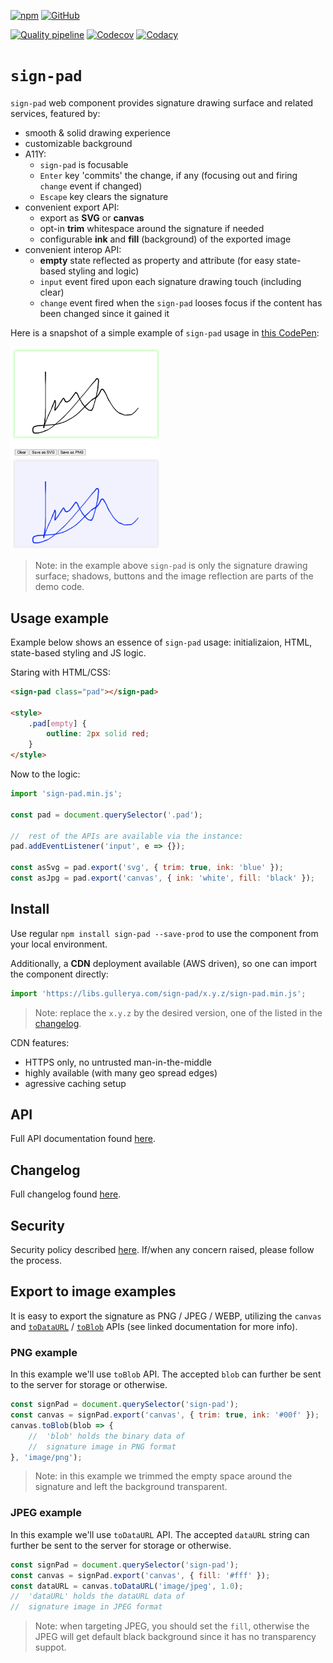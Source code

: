 [![npm](https://img.shields.io/npm/v/sign-pad.svg?label=npm%20sign-pad)](https://www.npmjs.com/package/sign-pad)
[![GitHub](https://img.shields.io/github/license/gullerya/sign-pad.svg)](https://github.com/gullerya/sign-pad)

[![Quality pipeline](https://github.com/gullerya/sign-pad/actions/workflows/quality.yml/badge.svg)](https://github.com/gullerya/sign-pad/actions/workflows/quality.yml)
[![Codecov](https://img.shields.io/codecov/c/github/gullerya/sign-pad/main.svg)](https://codecov.io/gh/gullerya/sign-pad/branch/main)
[![Codacy](https://img.shields.io/codacy/grade/375f658061bf4150b8a9125b5fe460ae.svg?logo=codacy)](https://app.codacy.com/gh/gullerya/sign-pad/dashboard)

# `sign-pad`

`sign-pad` web component provides signature drawing surface and related services, featured by:
- smooth & solid drawing experience
- customizable background
- A11Y:
	- `sign-pad` is focusable
	- `Enter` key 'commits' the change, if any (focusing out and firing `change` event if changed)
	- `Escape` key clears the signature
- convenient export API:
	- export as **SVG** or **canvas**
	- opt-in **trim** whitespace around the signature if needed
	- configurable **ink** and **fill** (background) of the exported image
- convenient interop API:
	- **empty** state reflected as property and attribute (for easy state-based styling and logic)
	- `input` event fired upon each signature drawing touch (including clear)
	- `change` event fired when the `sign-pad` looses focus if the content has been changed since it gained it

Here is a snapshot of a simple example of `sign-pad` usage in [this CodePen](https://codepen.io/gullerya/pen/ZEBbGeO):

<img src="docs/images/example.png" alt="sign-pad example" width="240px"/>

> Note: in the example above `sign-pad` is only the signature drawing surface; shadows, buttons and the image reflection are parts of the demo code.

## Usage example

Example below shows an essence of `sign-pad` usage: initializaion, HTML, state-based styling and JS logic.

Staring with HTML/CSS:
```html
<sign-pad class="pad"></sign-pad>

<style>
	.pad[empty] {
		outline: 2px solid red;
	}
</style>
```

Now to the logic:

```js
import 'sign-pad.min.js';

const pad = document.querySelector('.pad');

//	rest of the APIs are available via the instance:
pad.addEventListener('input', e => {});

const asSvg = pad.export('svg', { trim: true, ink: 'blue' });
const asJpg = pad.export('canvas', { ink: 'white', fill: 'black' });
```

## Install

Use regular `npm install sign-pad --save-prod` to use the component from your local environment.

Additionally, a **CDN** deployment available (AWS driven), so one can import the component directly:
```js
import 'https://libs.gullerya.com/sign-pad/x.y.z/sign-pad.min.js';
```

> Note: replace the `x.y.z` by the desired version, one of the listed in the [changelog](docs/changelog.md).

CDN features:
- HTTPS only, no untrusted man-in-the-middle
- highly available (with many geo spread edges)
- agressive caching setup

## API

Full API documentation found [here](docs/api.md).

## Changelog

Full changelog found [here](docs/changelog.md).

## Security

Security policy described [here](https://github.com/gullerya/sign-pad/blob/main/docs/security.md). If/when any concern raised, please follow the process.

## Export to image examples

It is easy to export the signature as PNG / JPEG / WEBP, utilizing the `canvas` and [`toDataURL`](https://developer.mozilla.org/en-US/docs/Web/API/HTMLCanvasElement/toDataURL) / [`toBlob`](https://developer.mozilla.org/en-US/docs/Web/API/HTMLCanvasElement/toBlob) APIs (see linked documentation for more info).

### PNG example

In this example we'll use `toBlob` API.
The accepted `blob` can further be sent to the server for storage or otherwise.

```js
const signPad = document.querySelector('sign-pad');
const canvas = signPad.export('canvas', { trim: true, ink: '#00f' });
canvas.toBlob(blob => {
	//	'blob' holds the binary data of
	//	signature image in PNG format
}, 'image/png');
```

> Note: in this example we trimmed the empty space around the signature and left the background transparent.

### JPEG example

In this example we'll use `toDataURL` API.
The accepted `dataURL` string can further be sent to the server for storage or otherwise.

```js
const signPad = document.querySelector('sign-pad');
const canvas = signPad.export('canvas', { fill: '#fff' });
const dataURL = canvas.toDataURL('image/jpeg', 1.0);
//	'dataURL' holds the dataURL data of
//	signature image in JPEG format
```

> Note: when targeting JPEG, you should set the `fill`, otherwise the JPEG will get default black background since it has no transparency suppot.
